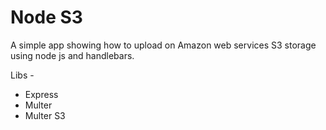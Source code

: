 # Node S3
A simple app showing how to upload on Amazon web services S3 storage using node js and handlebars.

Libs -

- Express
- Multer
- Multer S3
